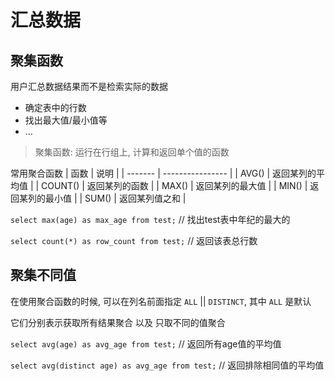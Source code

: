 # 汇总数据

## 聚集函数

用户汇总数据结果而不是检索实际的数据

+ 确定表中的行数
+ 找出最大值/最小值等
+ ...

> 聚集函数: 运行在行组上, 计算和返回单个值的函数

常用聚合函数
| 函数    | 说明             |
| ------- | ---------------- |
| AVG()   | 返回某列的平均值 |
| COUNT() | 返回某列的函数   |
| MAX()   | 返回某列的最大值 |
| MIN()   | 返回某列的最小值 |
| SUM()   | 返回某列值之和   |

`select max(age) as max_age from test;` // 找出test表中年纪的最大的

`select count(*) as row_count from test;` // 返回该表总行数

## 聚集不同值

在使用聚合函数的时候, 可以在列名前面指定 `ALL` || `DISTINCT`, 其中 `ALL` 是默认

它们分别表示获取所有结果聚合 以及 只取不同的值聚合

`select avg(age) as avg_age from test;` // 返回所有age值的平均值
 
`select avg(distinct age) as avg_age from test;` // 返回排除相同值的平均值


